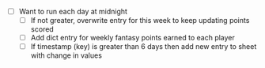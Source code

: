 
- [ ] Want to run each day at midnight
  - [ ] If not greater, overwrite entry for this week to keep updating points scored
  - [ ] Add dict entry for weekly fantasy points earned to each player
  - [ ] If timestamp (key) is greater than 6 days then add new entry to sheet with change in values
